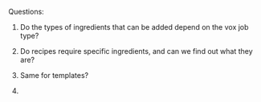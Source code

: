 Questions:

1. Do the types of ingredients that can be added depend on the vox job type?

2. Do recipes require specific ingredients, and can we find out what they are?

3. Same for templates?

4.

